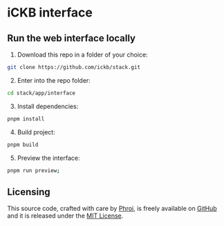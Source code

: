 # iCKB interface

## Run the web interface locally

1. Download this repo in a folder of your choice:  

```bash
git clone https://github.com/ickb/stack.git
```

2. Enter into the repo folder:

```bash
cd stack/app/interface
```

3. Install dependencies:

```bash
pnpm install
```

4. Build project:

```bash
pnpm build
```

5. Preview the interface:

```bash
pnpm run preview;
```

## Licensing

This source code, crafted with care by [Phroi](https://phroi.com/), is freely available on [GitHub](https://github.com/ickb/stack.git) and it is released under the [MIT License](../../LICENSE).